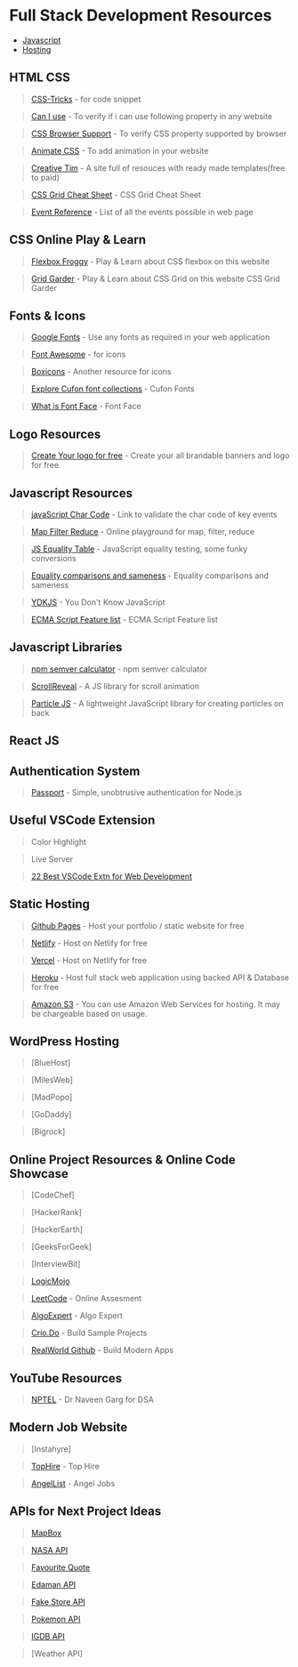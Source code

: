 # Full Stack Development Resources

* [Javascript](https://fullstack.co.in/#javascript)
* [Hosting](https://fullstack.co.in/#static-hosting)

## HTML CSS

> [CSS-Tricks](https://css-tricks.com/) - for code snippet

> [Can I use](https://caniuse.com/) - To verify if i can use following property in any website

> [CSS Browser Support](https://www.w3schools.com/cssref/css3_browsersupport.asp) - To verify CSS property supported by browser

> [Animate CSS](https://animate.style/) - To add animation in your website

> [Creative Tim](https://www.creative-tim.com/) - A site full of resouces with ready made templates(free to paid)

> [CSS Grid Cheat Sheet](https://grid.malven.co/) - CSS Grid Cheat Sheet

> [Event Reference](https://developer.mozilla.org/en-US/docs/Web/Events) - List of all the events possible in web page

## CSS Online Play & Learn 

> [Flexbox Froggy](https://flexboxfroggy.com/) - Play & Learn about CSS flexbox on this website

> [Grid Garder](http://cssgridgarden.com/) - Play & Learn about CSS Grid on this website CSS Grid Garder

## Fonts & Icons

> [Google Fonts](https://fonts.google.com/) - Use any fonts as required in your web application

> [Font Awesome](https://fontawesome.com/v4.7.0/icons/) - for icons

> [Boxicons](https://boxicons.com/) - Another resource for icons

> [Explore Cufon font collections](https://www.cufonfonts.com/) - Cufon Fonts

> [What is Font Face](https://css-tricks.com/snippets/css/using-font-face/) - Font Face

## Logo Resources

> [Create Your logo for free](https://hatchful.shopify.com/) - Create your all brandable banners and logo for free

## Javascript Resources

> [javaScript Char Code](https://www.cambiaresearch.com/articles/15/javascript-char-codes-key-codes) - Link to validate the char code of key events

> [Map Filter Reduce](https://arrayexplorer.netlify.app/) - Online playground for map, filter, reduce

> [JS Equality Table](https://dorey.github.io/JavaScript-Equality-Table/) - JavaScript equality testing, some funky conversions

> [Equality comparisons and sameness](https://developer.mozilla.org/en-US/docs/Web/JavaScript/Equality_comparisons_and_sameness) - Equality comparisons and sameness

> [YDKJS](https://github.com/getify/You-Dont-Know-JS) - You Don't Know JavaScript

> [ECMA Script Feature list](https://github.com/daumann/ECMAScript-new-features-list) - ECMA Script Feature list

## Javascript Libraries

> [npm semver calculator](https://semver.npmjs.com/) - npm semver calculator

> [ScrollReveal](https://scrollrevealjs.org/) - A JS library for scroll animation

> [Particle JS](https://vincentgarreau.com/particles.js/) - A lightweight JavaScript library for creating particles on back

## React JS


## Authentication System

> [Passport](http://www.passportjs.org/) - Simple, unobtrusive authentication for Node.js

## Useful VSCode Extension

> Color Highlight

> Live Server

> [22 Best VSCode Extn for Web Development](https://scotch.io/bar-talk/22-best-visual-studio-code-extensions-for-web-development)

## Static Hosting
> [Github Pages](https://pages.github.com/) - Host your portfolio / static website for free

> [Netlify](https://www.netlify.com/) - Host on Netlify for free

> [Vercel](https://www.vercel.com/) - Host on Netlify for free

> [Heroku](https://heroku.com) - Host full stack web application using backed API & Database for free

> [Amazon S3](https://aws.amazon.com) - You can use Amazon Web Services for hosting. It may be chargeable based on usage.

## WordPress Hosting

> [BlueHost]

> [MilesWeb]

> [MadPopo]

> [GoDaddy]

> [Bigrock]

## Online Project Resources & Online Code Showcase

> [CodeChef]

> [HackerRank]

> [HackerEarth]

> [GeeksForGeek]

> [InterviewBit]

> [LogicMojo](https://www.logicmojo.com/index.html)

> [LeetCode](https://leetcode.com/) - Online Assesment

> [AlgoExpert](https://www.algoexpert.io/product) - Algo Expert

> [Crio.Do](https://www.crio.do) - Build Sample Projects

> [RealWorld Github](https://gothinkster.github.io/realworld/) - Build Modern Apps

## YouTube Resources

> [NPTEL](https://www.youtube.com/channel/UC640y4UvDAlya_WOj5U4pfA) - Dr Naveen Garg for DSA

## Modern Job Website

> [Instahyre]

> [TopHire](https://tophire.co/) - Top Hire

> [AngelList](https://angel.co/jobs) - Angel Jobs

## APIs for Next Project Ideas

> [MapBox](https://docs.mapbox.com/api/)

> [NASA API](https://api.nasa.gov)

> [Favourite Quote](https://favqs.com/api/)

> [Edaman API](https://www.edaman.com/)

> [Fake Store API](https://fakestoreapi.com)

> [Pokemon API](https://pokeapi.com)

> [IGDB API](https://www.igdb.com/api)

> [Weather API]